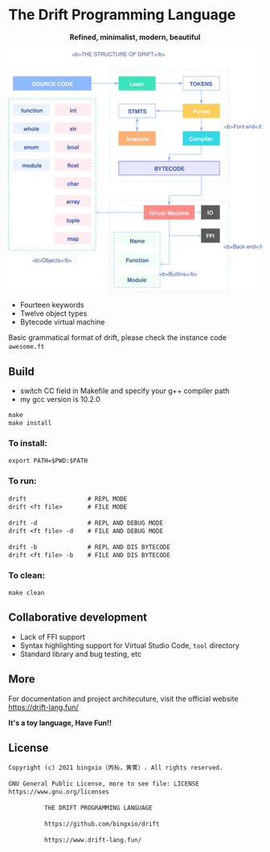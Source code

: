 # The Drift Programming Language

<p align="center" style="font-weight: bold;">Refined, minimalist, modern, beautiful</p>

<center><img src="./misc/DRIFT.svg"></center>

- Fourteen keywords
- Twelve object types
- Bytecode virtual machine

Basic grammatical format of drift, please check the instance code `awesome.ft`

## Build

- switch CC field in Makefile and specify your g++ compiler path
- my gcc version is 10.2.0

```
make
make install
```

### To install:

    export PATH=$PWD:$PATH

### To run:
 
    drift                 # REPL MODE
    drift <ft file>	      # FILE MODE

    drift -d              # REPL AND DEBUG MODE
    drift <ft file> -d    # FILE AND DEBUG MODE

    drift -b              # REPL AND DIS BYTECODE
    drift <ft file> -b    # FILE AND DIS BYTECODE

### To clean:

    make clean

## Collaborative development

- Lack of FFI support
- Syntax highlighting support for Virtual Studio Code, `tool` directory
- Standard library and bug testing, etc

## More

For documentation and project architecuture,
visit the official website https://drift-lang.fun/

**It's a toy language, Have Fun!!**

## License
```
Copyright (c) 2021 bingxio（丙杺，黄菁）. All rights reserved.

GNU General Public License, more to see file: LICENSE
https://www.gnu.org/licenses

          THE DRIFT PROGRAMMING LANGUAGE

          https://github.com/bingxio/drift

          https://www.drift-lang.fun/
```